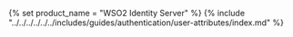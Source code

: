{% set product_name = "WSO2 Identity Server" %}
{% include "../../../../../../includes/guides/authentication/user-attributes/index.md" %}